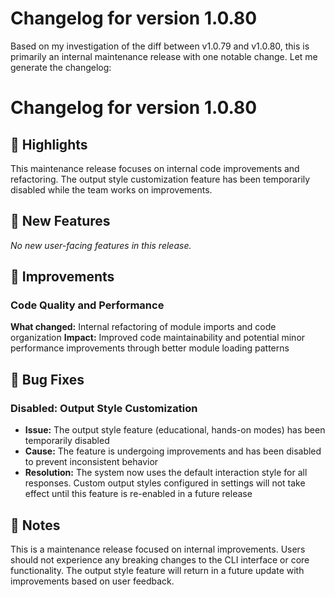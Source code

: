 # Changelog for version 1.0.80

Based on my investigation of the diff between v1.0.79 and v1.0.80, this is primarily an internal maintenance release with one notable change. Let me generate the changelog:

# Changelog for version 1.0.80

## 🎯 Highlights
This maintenance release focuses on internal code improvements and refactoring. The output style customization feature has been temporarily disabled while the team works on improvements.

## 🚀 New Features

*No new user-facing features in this release.*

## 💪 Improvements

### Code Quality and Performance
**What changed:** Internal refactoring of module imports and code organization
**Impact:** Improved code maintainability and potential minor performance improvements through better module loading patterns

## 🐛 Bug Fixes

### Disabled: Output Style Customization
- **Issue:** The output style feature (educational, hands-on modes) has been temporarily disabled
- **Cause:** The feature is undergoing improvements and has been disabled to prevent inconsistent behavior
- **Resolution:** The system now uses the default interaction style for all responses. Custom output styles configured in settings will not take effect until this feature is re-enabled in a future release

## 📝 Notes

This is a maintenance release focused on internal improvements. Users should not experience any breaking changes to the CLI interface or core functionality. The output style feature will return in a future update with improvements based on user feedback.
